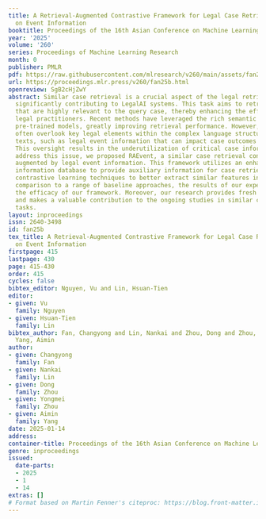 ```yaml
---
title: A Retrieval-Augmented Contrastive Framework for Legal Case Retrieval Based
  on Event Information
booktitle: Proceedings of the 16th Asian Conference on Machine Learning
year: '2025'
volume: '260'
series: Proceedings of Machine Learning Research
month: 0
publisher: PMLR
pdf: https://raw.githubusercontent.com/mlresearch/v260/main/assets/fan25b/fan25b.pdf
url: https://proceedings.mlr.press/v260/fan25b.html
openreview: SgB2cHjZwY
abstract: Similar case retrieval is a crucial aspect of the legal retrieval field,
  significantly contributing to LegalAI systems. This task aims to retrieve cases
  that are highly relevant to the query case, thereby enhancing the efficiency of
  legal practitioners. Recent methods have leveraged the rich semantic knowledge of
  pre-trained models, greatly improving retrieval performance. However, these methods
  often overlook key legal elements within the complex language structures of case
  texts, such as legal event information that can impact case outcomes and judgments.
  This oversight results in the underutilization of critical case information. To
  address this issue, we proposed RAEvent, a similar case retrieval contrastive framework
  augmented by legal event information. This framework utilizes an enhanced case event
  information database to provide auxiliary information for case retrieval and employs
  contrastive learning techniques to better extract similar features in cases. In
  comparison to a range of baseline approaches, the results of our experiments highlight
  the efficacy of our framework. Moreover, our research provides fresh perspectives
  and makes a valuable contribution to the ongoing studies in similar case retrieval
  tasks.
layout: inproceedings
issn: 2640-3498
id: fan25b
tex_title: A Retrieval-Augmented Contrastive Framework for Legal Case Retrieval Based
  on Event Information
firstpage: 415
lastpage: 430
page: 415-430
order: 415
cycles: false
bibtex_editor: Nguyen, Vu and Lin, Hsuan-Tien
editor:
- given: Vu
  family: Nguyen
- given: Hsuan-Tien
  family: Lin
bibtex_author: Fan, Changyong and Lin, Nankai and Zhou, Dong and Zhou, Yongmei and
  Yang, Aimin
author:
- given: Changyong
  family: Fan
- given: Nankai
  family: Lin
- given: Dong
  family: Zhou
- given: Yongmei
  family: Zhou
- given: Aimin
  family: Yang
date: 2025-01-14
address:
container-title: Proceedings of the 16th Asian Conference on Machine Learning
genre: inproceedings
issued:
  date-parts:
  - 2025
  - 1
  - 14
extras: []
# Format based on Martin Fenner's citeproc: https://blog.front-matter.io/posts/citeproc-yaml-for-bibliographies/
---
```


